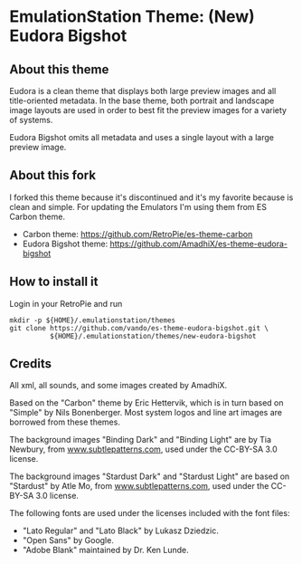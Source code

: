 # EmulationStation Theme: (New) Eudora Bigshot

## About this theme

Eudora is a clean theme that displays both large preview images and
all title-oriented metadata. In the base theme, both portrait and
landscape image layouts are used in order to best fit the preview
images for a variety of systems. 

Eudora Bigshot omits all metadata and uses a single layout with a
large preview image. 


## About this fork

I forked this theme because it's discontinued and it's my favorite
because is clean and simple. For updating the Emulators I'm using them
from ES Carbon theme.

* Carbon theme: https://github.com/RetroPie/es-theme-carbon
* Eudora Bigshot theme: https://github.com/AmadhiX/es-theme-eudora-bigshot 


## How to install it

Login in your RetroPie and run

```
mkdir -p ${HOME}/.emulationstation/themes
git clone https://github.com/vando/es-theme-eudora-bigshot.git \
          ${HOME}/.emulationstation/themes/new-eudora-bigshot
```


## Credits

All xml, all sounds, and some images created by AmadhiX.

Based on the "Carbon" theme by Eric Hettervik, which is in turn based
on "Simple" by Nils Bonenberger.  Most system logos and line art
images are borrowed from these themes.

The background images "Binding Dark" and "Binding Light" are by Tia
Newbury, from www.subtlepatterns.com, used under the CC-BY-SA 3.0
license.

The background images "Stardust Dark" and "Stardust Light" are based
on "Stardust" by Atle Mo, from www.subtlepatterns.com, used under the
CC-BY-SA 3.0 license.

The following fonts are used under the licenses included with the font files:

* "Lato Regular" and "Lato Black" by Lukasz Dziedzic.
* "Open Sans" by Google.
* "Adobe Blank" maintained by Dr. Ken Lunde.
